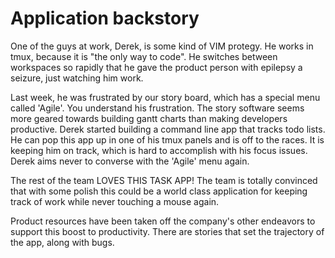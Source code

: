 # Application backstory

One of the guys at work, Derek, is some kind of VIM protegy. He works in
tmux, because it is "the only way to code". He switches between
workspaces so rapidly that he gave the product person with epilepsy a
seizure, just watching him work.

Last week, he was frustrated by our story board, which has a special menu
called 'Agile'. You understand his frustration. The story software seems more
geared towards building gantt charts than making developers productive. Derek
started building a command line app that tracks todo lists. He can pop this app
up in one of his tmux panels and is off to the races. It is keeping him on
track, which is hard to accomplish with his focus issues. Derek aims never to
converse with the 'Agile' menu again.

The rest of the team LOVES THIS TASK APP! The team is totally convinced that
with some polish this could be a world class application for keeping track of
work while never touching a mouse again.

Product resources have been taken off the company's other
endeavors to support this boost to productivity. There are stories
that set the trajectory of the app, along with bugs.
